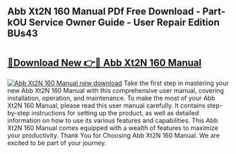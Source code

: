## Abb Xt2N 160 Manual PDf Free Download - Part-kOU Service Owner Guide - User Repair Edition BUs43

# <h2><a href="http://cf10162.oget.top/?id=Abb+Xt2N+160+Manual">🔗Download New 👉🔴 Abb Xt2N 160 Manual</a></h2>

[![Abb Xt2N 160 Manual new download](https://i.imgur.com/5g1atiW.png)](http://cf10162.oget.top/?id=Abb+Xt2N+160+Manual)
Take the first step in mastering your new Abb Xt2N 160 Manual with this comprehensive user manual, covering installation, operation, and maintenance. To make the most of your Abb Xt2N 160 Manual, please read this user manual carefully. It contains step-by-step instructions for setting up the product, as well as detailed information on how to use its various features and capabilities. This Abb Xt2N 160 Manual comes equipped with a wealth of features to maximize your productivity. Thank You for Choosing Abb Xt2N 160 Manual. We are excited to be part of your journey.
